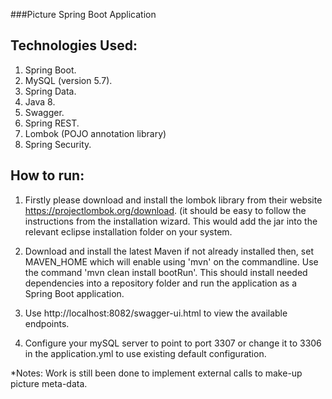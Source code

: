###Picture Spring Boot Application
## Technologies Used:
1. Spring Boot.
2. MySQL (version 5.7).
3. Spring Data.
4. Java 8.
5. Swagger.
6. Spring REST.
7. Lombok (POJO annotation library)
8. Spring Security.

## How to run:
1. Firstly please download and install the lombok library from their website https://projectlombok.org/download. (it should be easy to follow the instructions from the installation wizard. This would add the jar into the relevant eclipse installation folder on your system.

2. Download and install the latest Maven if not already installed then, set MAVEN_HOME which will enable using 'mvn' on the commandline. Use the command 'mvn clean install bootRun'. This should install needed dependencies into a repository folder and run the application as a Spring Boot application.
3. Use http://localhost:8082/swagger-ui.html to view the available endpoints.
4. Configure your mySQL server to point to port 3307 or change it to 3306 in the application.yml to use existing default configuration.

*Notes:
Work is still been done to implement external calls to make-up picture meta-data.
